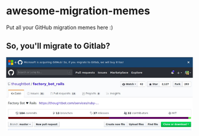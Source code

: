 # awesome-migration-memes
Put all your GitHub migration memes here :)

## So, you'll migrate to Gitlab?

![So, you'll migrate to Gitlab?](images/we-will-buy-gitlab-too.jpg)
